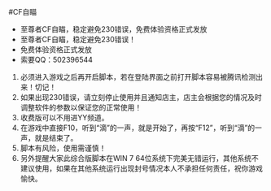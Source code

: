 #CF自瞄

-	至尊者CF自瞄，稳定避免230错误，免费体验资格正式发放
-	至尊者CF自瞄，稳定避免230错误！
-	免费体验资格正式发放
-	索要QQ：502396544

1.	必须进入游戏之后再开启脚本，若在登陆界面之前打开脚本容易被腾讯检测出来！切记！
2.	如果出现230错误，请立刻停止使用并且通知店主，店主会根据您的情况及时调整软件的参数以保证您的正常使用！
3.	收费版可以不用进YY频道。
4.	在游戏中直接F10，听到“滴”的一声，就是开始了，再按“F12”，听到“滴”的一声，就是结束了。
5.	脚本有风险，使用需谨慎！
6.	另外提醒大家此综合版脚本在WIN 7 64位系统下完美无错运行，其他系统不建议使用，如果在其他系统运行出现封号情况本人不承担任何责任，祝你游戏愉快。